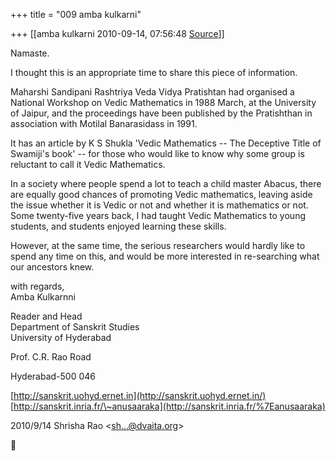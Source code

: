+++
title = "009 amba kulkarni"

+++
[[amba kulkarni	2010-09-14, 07:56:48 [Source](https://groups.google.com/g/bvparishat/c/wx_nHBLgq6o)]]



Namaste.  
  
I thought this is an appropriate time to share this piece of information.  
  
Maharshi Sandipani Rashtriya Veda Vidya Pratishtan had organised a National Workshop on Vedic Mathematics in 1988 March, at the University of Jaipur, and the proceedings have been published by the Pratishthan in association with Motilal Banarasidass in 1991.  
  
It has an article by K S Shukla 'Vedic Mathematics -- The Deceptive Title of Swamiji's book' -- for those who would like to know why some group is reluctant to call it Vedic Mathematics.  
  
In a society where people spend a lot to teach a child master Abacus, there are equally good chances of promoting Vedic mathematics, leaving aside the issue whether it is Vedic or not and whether it is mathematics or not. Some twenty-five years back, I had taught Vedic Mathematics to young students, and students enjoyed learning these skills.  
  
However, at the same time, the serious researchers would hardly like to spend any time on this, and would be more interested in re-searching what our ancestors knew.  
  
with regards,  
Amba Kulkarnni  
  
Reader and Head  
Department of Sanskrit Studies  
University of Hyderabad  

Prof. C.R. Rao Road

Hyderabad-500 046  

  
[http://sanskrit.uohyd.ernet.in](http://sanskrit.uohyd.ernet.in/)  
[http://sanskrit.inria.fr/\~anusaaraka](http://sanskrit.inria.fr/%7Eanusaaraka)  
  
  

2010/9/14 Shrisha Rao \<[sh...@dvaita.org]()\>



